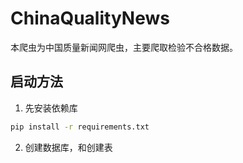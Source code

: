 # ChinaQualityNews
本爬虫为中国质量新闻网爬虫，主要爬取检验不合格数据。

## 启动方法
1. 先安装依赖库
```bash
pip install -r requirements.txt
```

2. 创建数据库，和创建表
```bash

```